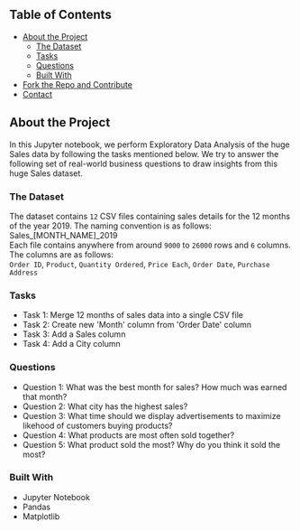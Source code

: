 
## Table of Contents

* [About the Project](#about-the-project)
  * [The Dataset](#the-dataset)
  * [Tasks](#tasks)
  * [Questions](#questions)
  * [Built With](#built-with)
* [Fork the Repo and Contribute](#Fork-the-Repo-and-Contribute)
* [Contact](#contact)

## About the Project

In this  Jupyter notebook, we perform Exploratory Data Analysis of the huge Sales data by following the  tasks mentioned below. We try to answer the following set of real-world business questions to draw insights from this huge Sales dataset.



### The Dataset
The dataset contains `12` CSV files containing sales details for the 12 months of the year 2019. The naming convention is as follows: Sales_[MONTH_NAME]_2019\
Each file contains anywhere from around `9000` to `26000` rows and `6` columns. The columns are as follows:\
`Order ID`,	`Product`, `Quantity Ordered`, `Price Each`, `Order Date`, `Purchase Address`


### Tasks

* Task 1: Merge 12 months of sales data into a single CSV file
* Task 2: Create new 'Month' column from 'Order Date' column
* Task 3: Add a Sales column
* Task 4: Add a City column

### Questions

* Question 1: What was the best month for sales? How much was earned that month?
* Question 2: What city has the highest sales?
* Question 3: What time should we display advertisements to maximize likehood of customers buying products?
* Question 4: What products are most often sold together?
* Question 5: What product sold the most? Why do you think it sold the most?

### Built With

* Jupyter Notebook
* Pandas
* Matplotlib



